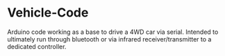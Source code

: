 # Vehicle-Code
Arduino code working as a base to drive a 4WD car via serial. Intended to ultimately run through bluetooth or via infrared receiver/transmitter to a dedicated controller.
